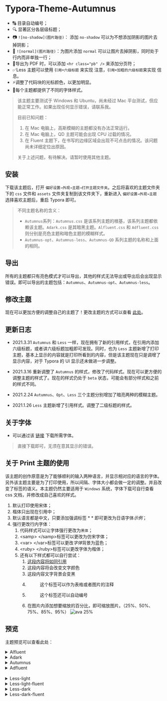 # Typora-Theme-Autumnus

+ 🔠 目录自动编号；
+ 🔍 显著区分各层级标题；
+ 📷 `![no-shadow](图片路径)`： 添加 `no-shadow` 可以为不想添加阴影的图片去掉阴影；
+ 🎴 `![normal](图片路径)`：为图片添加 `normal` 可以让图片去掉阴影，同时处于行内而非单独一行；
+ 📖导出为 PDF 时，可以添加 `<hr class="pb" />` 来添加分页符；
+ ✅Less 主题可以使用 `引用+六级标题` 来实现 注意，`引用+加粗的六级标题`来实现 信息。
+ ⚡调整了代码块的光标颜色，以更加明显。
+ 🔧每个主题都提供了不同的字体样式。

> 该主题主要测试于  Windows 和 Ubuntu，尚未经过 Mac 平台测试，但应能正常工作。如果出现任何显示错误，请联系我。
>
> 目前已知问题：
>
> 1. 在 Mac 电脑上，高斯模糊的主题都没有办法正常运行。
> 2. 在 Mac 电脑上，QD 主题可能会出现 CPU 过载的情况。
> 3. 在 Fluent 主题下，在书写的边缘区域会出现不可点击的情况。该问题尚未详细定位出原因。
>
> 关于上述问题，有待解决。请暂时使用其他主题。

## 安装

下载该主题后，打开 `偏好设置→外观→主题→打开主题文件夹`。之后将喜欢的主题文件夹下的 `css` 文件和 `assets` 文件夹复制到该文件夹下，重新进入 `偏好设置→外观→主题` 选择喜欢主题后，重启 Typora 即可。

> 不同主题名称的含义：
>
> + `Autumnus`系列：`Autumnus.css` 是该系列主题的根基，该系列主题都依赖该主题。`Adark.css` 是其暗黑主题。`Alfluent.css` 和 `Adfluent.css` 则分别是亮色主题和暗色主题的模糊样式。
> + `Autumnus-opt`、`Autumnus-less`、`Autumnus-QD` 系列主题的名称和上面的相同。

## 导出

所有的主题都只有亮色模式才可以导出，其他的样式无法导出或导出后会出现显示错误。即可以导出的主题包括：`Autumnus`、`Autumnus-opt`、`Autumnus-less`。

## 修改主题

现在可以更加方便的调整自己的主题了！更改主题的方式可以查看 [此处](https://github.com/Soanguy/typora-theme-autumnus/wiki)。

## <span id="update">更新日志</span>

+ 2021.3.31 `Autumnus` 和 `Less` 一样，现在拥有了新的引用样式，在引用内添加六级标题，或者讲六级标题加粗即可发现。同时，也为 `Less` 主题新增了打印主题，基本上显示的内容就是打印所看到的内容，但是该主题现在只是调增了显示内容，对于 Typora 的 UI 显示还未做进一步调整。

+ 2021.3.16 重新调整了 `Autumnus` 的样式，修改了代码样式。现在可以更方便的调整主题的样式了。现在的样式仍处于 `beta` 状态，可能会有部分样式和之前的样式不同。

+ 2021.2.24 `Autumnus`、`Opt`、`Less` 三个主题分别增加了暗亮两种的模糊主题。

+ 2021.1.26  `Less` 主题新增了引用样式。调整了二级标题的样式。

## <span id="font">关于字体</span>

+ 可以通过该 [链接](https://gitee.com/soanguy/typora-theme-autumnus-font) 下载所需字体。

> 直接下载即可，无须在意其显示的错误。

## 关于 Print 主题的使用

该主题的创作原意是为了能够顺利的输入两种语言，并显示相对应的语言的字体。另外该主题主要是为了打印使用，所以间隔、字体大小都会做一定的调整。并且改变了标签的语义。本主题仍然主要适用于 `Windows` 系统，字体下载可自行查看 css 文档，并修改成自己喜欢的样式。

1. 默认打印使用宋体；
2. 楷体只出现在引用中；
3. 默认语言都是中文，只要添加强调标签 \* \* 即可更改为日语字体*示例*；
4. 强行更改行内字体：
   1. 代码样式可以让字体强行更改为`黑体`；
   2. \<samp\> \</samp\>标签可以更改为<samp>仿宋</samp>字体；
   3. \<var\> \</var\>标签可以更改<var>字体</var>背景为蓝色；
   4. \<ruby\> \</ruby\>标签可以更改字体为<ruby>楷体</ruby>；
   5. 还有以下样式都可以自行尝试：
      1. <ins>这段内容将如同引用</ins>
      2. <tt>这段内容将会改变文字颜色</tt>
      3. <kbd>这段内容文字背景会变黑</kbd>
      4. <figure><figcaption>这个标签可以作为表格或者图片的注释</figcaption></figure>
      5. <figure><figcaption>这个标签还可以自动编号</figcaption></figure>
      6. 在图片内添加想要缩放的百分比，即可缩放图片。（25%、50%、75%、85%、95%）
      ![ava 25%](https://i.loli.net/2021/03/17/cjY8tZfVwMiLqDC.png)

## 预览

主题预览可以查看此处：

<details>
  <summary>Alfluent</summary>
  <img src="https://i.loli.net/2021/03/17/cjY8tZfVwMiLqDC.png" alt="alfluent.png">
  </details>
  <details>
  <summary>Adark</summary>
  <img src="https://i.loli.net/2021/03/17/Mpr71zkiNHhbT8w.jpg" alt="adark"  />
  </details>
  <details>
  <summary>Autumnus</summary>
  <img src="https://i.loli.net/2021/03/17/XCx2LUzVS6DfJEj.jpg" alt="Autumnus" />
  </details>
  <details>
  <summary>Adfluent</summary>
   <img src="https://i.loli.net/2021/03/17/CgiI5UM7rbp1oz4.png" alt="adfluent.png" />
</details>
<br/>

<details>
  <summary>Less-light</summary>
<img src="https://i.loli.net/2021/03/31/q7oNCebh3zF4anZ.png" >
</details>
<details>
  <summary>Less-light-fluent</summary>
<img src="https://i.loli.net/2021/03/31/T6BIYZalUDRd8Gv.png" >
</details>
<details>
  <summary>Less-dark</summary>
<img src="https://i.loli.net/2021/03/31/PU76fXOnLWayh5k.png" >
</details>
<details>
  <summary>Less-dark-fluent</summary>
<img src="https://i.loli.net/2021/03/31/b9GrRM82Wu6B37O.png" >
</details>
